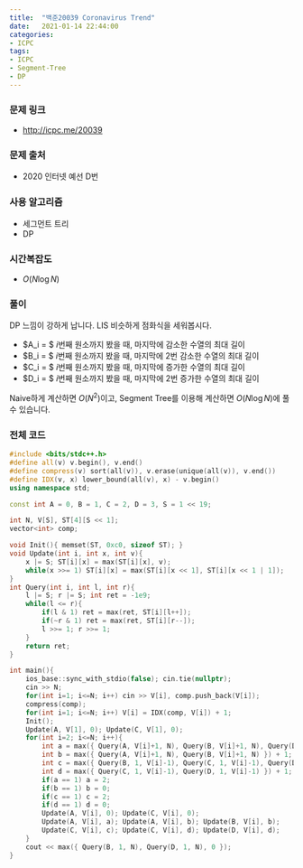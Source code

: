 ```yaml
---
title:  "백준20039 Coronavirus Trend"
date:   2021-01-14 22:44:00
categories:
- ICPC
tags:
- ICPC
- Segment-Tree
- DP
---
```


### 문제 링크
* http://icpc.me/20039

### 문제 출처
* 2020 인터넷 예선 D번

### 사용 알고리즘
* 세그먼트 트리
* DP

### 시간복잡도
* $O(N \log N)$

### 풀이
DP 느낌이 강하게 납니다. LIS 비슷하게 점화식을 세워봅시다.

* $A_i = $ $i$번째 원소까지 봤을 때, 마지막에 감소한 수열의 최대 길이
* $B_i = $ $i$번째 원소까지 봤을 때, 마지막에 2번 감소한 수열의 최대 길이
* $C_i = $ $i$번째 원소까지 봤을 때, 마지막에 증가한 수열의 최대 길이
* $D_i = $ $i$번째 원소까지 봤을 때, 마지막에 2번 증가한 수열의 최대 길이

Naive하게 계산하면 $O(N^2)$이고, Segment Tree를 이용해 계산하면 $O(N \log N)$에 풀 수 있습니다.

### 전체 코드
```cpp
#include <bits/stdc++.h>
#define all(v) v.begin(), v.end()
#define compress(v) sort(all(v)), v.erase(unique(all(v)), v.end())
#define IDX(v, x) lower_bound(all(v), x) - v.begin()
using namespace std;

const int A = 0, B = 1, C = 2, D = 3, S = 1 << 19;

int N, V[S], ST[4][S << 1];
vector<int> comp;

void Init(){ memset(ST, 0xc0, sizeof ST); }
void Update(int i, int x, int v){
    x |= S; ST[i][x] = max(ST[i][x], v);
    while(x >>= 1) ST[i][x] = max(ST[i][x << 1], ST[i][x << 1 | 1]);
}
int Query(int i, int l, int r){
    l |= S; r |= S; int ret = -1e9;
    while(l <= r){
        if(l & 1) ret = max(ret, ST[i][l++]);
        if(~r & 1) ret = max(ret, ST[i][r--]);
        l >>= 1; r >>= 1;
    }
    return ret;
}

int main(){
    ios_base::sync_with_stdio(false); cin.tie(nullptr);
    cin >> N;
    for(int i=1; i<=N; i++) cin >> V[i], comp.push_back(V[i]);
    compress(comp);
    for(int i=1; i<=N; i++) V[i] = IDX(comp, V[i]) + 1;
    Init();
    Update(A, V[1], 0); Update(C, V[1], 0);
    for(int i=2; i<=N; i++){
        int a = max({ Query(A, V[i]+1, N), Query(B, V[i]+1, N), Query(D, V[i]+1, N) }) + 1;
        int b = max({ Query(A, V[i]+1, N), Query(B, V[i]+1, N) }) + 1;
        int c = max({ Query(B, 1, V[i]-1), Query(C, 1, V[i]-1), Query(D, 1, V[i]-1) }) + 1;
        int d = max({ Query(C, 1, V[i]-1), Query(D, 1, V[i]-1) }) + 1;
        if(a == 1) a = 2;
        if(b == 1) b = 0;
        if(c == 1) c = 2;
        if(d == 1) d = 0;
        Update(A, V[i], 0); Update(C, V[i], 0);
        Update(A, V[i], a); Update(A, V[i], b); Update(B, V[i], b);
        Update(C, V[i], c); Update(C, V[i], d); Update(D, V[i], d);
    }
    cout << max({ Query(B, 1, N), Query(D, 1, N), 0 });
}
```
